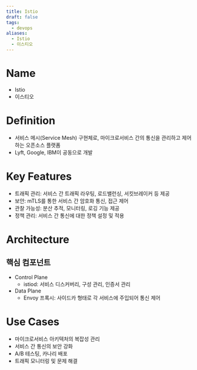 ```yaml
---
title: Istio
draft: false
tags:
  - devops
aliases:
  - Istio
  - 이스티오
---
```


# Name
- Istio
- 이스티오

# Definition
- 서비스 메시(Service Mesh) 구현체로, 마이크로서비스 간의 통신을 관리하고 제어하는 오픈소스 플랫폼
- Lyft, Google, IBM이 공동으로 개발

# Key Features
- 트래픽 관리: 서비스 간 트래픽 라우팅, 로드밸런싱, 서킷브레이커 등 제공
- 보안: mTLS를 통한 서비스 간 암호화 통신, 접근 제어
- 관찰 가능성: 분산 추적, 모니터링, 로깅 기능 제공
- 정책 관리: 서비스 간 통신에 대한 정책 설정 및 적용

# Architecture
## 핵심 컴포넌트
- Control Plane
  - istiod: 서비스 디스커버리, 구성 관리, 인증서 관리
- Data Plane
  - Envoy 프록시: 사이드카 형태로 각 서비스에 주입되어 통신 제어

# Use Cases
- 마이크로서비스 아키텍처의 복잡성 관리
- 서비스 간 통신의 보안 강화
- A/B 테스팅, 카나리 배포
- 트래픽 모니터링 및 문제 해결 
